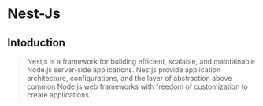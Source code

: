 # Nest-Js

## Intoduction
> Nestjs is a framework for building efficient, scalable, and maintainable Node.js server-side applications.
> Nestjs provide application architecture, configurations, and the layer of abstraction above common Node.js
web frameworks with freedom of customization to create applications.

